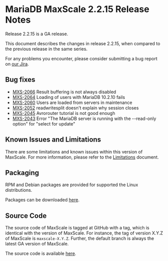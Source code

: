 # MariaDB MaxScale 2.2.15 Release Notes

Release 2.2.15 is a GA release.

This document describes the changes in release 2.2.15, when compared to the
previous release in the same series.

For any problems you encounter, please consider submitting a bug
report on [our Jira](https://jira.mariadb.org/projects/MXS).

## Bug fixes

* [MXS-2066](https://jira.mariadb.org/browse/MXS-2066) Result buffering is not always disabled
* [MXS-2064](https://jira.mariadb.org/browse/MXS-2064) Loading of users with MariaDB 10.2.10 fails
* [MXS-2060](https://jira.mariadb.org/browse/MXS-2060) Users are loaded from servers in maintenance
* [MXS-2052](https://jira.mariadb.org/browse/MXS-2052) readwritesplit doesn't explain why session closes
* [MXS-2045](https://jira.mariadb.org/browse/MXS-2045) Avrorouter tutorial is not good enough
* [MXS-2043](https://jira.mariadb.org/browse/MXS-2043) Error  "The MariaDB server is running with the --read-only  option" for "select  for update"

## Known Issues and Limitations

There are some limitations and known issues within this version of MaxScale.
For more information, please refer to the [Limitations](../About/Limitations.md) document.

## Packaging

RPM and Debian packages are provided for supported the Linux distributions.

Packages can be downloaded [here](https://mariadb.com/downloads/mariadb-tx/maxscale).

## Source Code

The source code of MaxScale is tagged at GitHub with a tag, which is identical
with the version of MaxScale. For instance, the tag of version X.Y.Z of MaxScale
is `maxscale-X.Y.Z`. Further, the default branch is always the latest GA version
of MaxScale.

The source code is available [here](https://github.com/mariadb-corporation/MaxScale).
